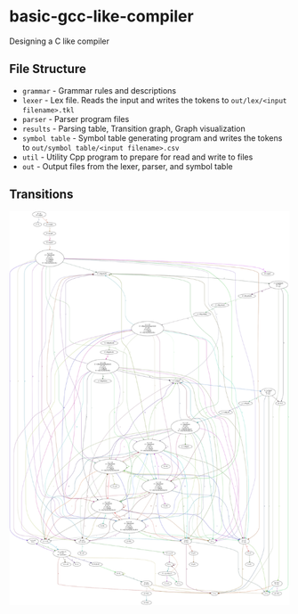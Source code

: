 # basic-gcc-like-compiler

Designing a C like compiler

## File Structure

-   `grammar` - Grammar rules and descriptions
-   `lexer` - Lex file. Reads the input and writes the tokens to `out/lex/<input filename>.tkl`
-   `parser` - Parser program files
-   `results` - Parsing table, Transition graph, Graph visualization
-   `symbol table` - Symbol table generating program and writes the tokens to `out/symbol table/<input filename>.csv`
-   `util` - Utility Cpp program to prepare for read and write to files
-   `out` - Output files from the lexer, parser, and symbol table

## Transitions

![](results/graph.svg)
